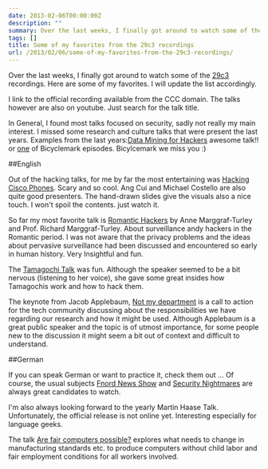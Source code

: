 ```yaml
---
date: 2013-02-06T00:00:00Z
description: ""
summary: Over the last weeks, I finally got around to watch some of the ...
tags: []
title: Some of my favorites from the 29c3 recordings
url: /2013/02/06/some-of-my-favorites-from-the-29c3-recordings/
---
```


Over the last weeks, I finally got around to watch some of the [29c3](https://events.ccc.de/congress/2012/wiki/Main_Page) recordings. Here are some of my favorites. I will update the list accordingly.

I link to the official recording available from the CCC domain. The talks however are also on youtube. Just search for the talk title.

In General, I found most talks focused on security, sadly not really my main interest. I missed some research and culture talks that were present the last years. Examples from the last years:[Data Mining for Hackers](http://www.youtube.com/watch?v=mS4k0hFhPeQ) awesome talk!! or [one](http://www.youtube.com/watch?v=Lxf60pRz1tM) of Bicyclemark episodes. Bicylcemark we miss you :)

##English

Out of the hacking talks, for me by far the most entertaining was [Hacking Cisco Phones](http://media.ccc.de/browse/congress/2012/29c3-5400-en-hacking_cisco_phones_h264.html). Scary and so cool. Ang Cui and Michael Costello are also quite good presenters. The hand-drawn slides give the visuals also a nice touch. I won't spoil the contents. just watch it.

So far my most favorite talk is [Romantic Hackers](http://media.ccc.de/browse/congress/2012/29c3-5138-en-romantichackers_h264.html) by Anne Marggraf-Turley and Prof. Richard Marggraf-Turley. About surveillance andy hackers in the Romantic period. I was not aware that the privacy problems and the ideas about pervasive surveillance had been discussed and encountered so early in human history. Very Insightful and fun.

The [Tamagochi Talk](http://media.ccc.de/browse/congress/2012/29c3-5088-en-many_tamagotchis_were_harmed_in_the_making_of_this_presentation_h264.html) was fun. Although the speaker seemed to be a bit nervous (listening to her voice), she gave some great insides how Tamagochis work and how to hack them. 

The keynote from Jacob Applebaum, [Not my department](http://media.ccc.de/browse/congress/2012/29c3-5385-en-not_my_department_h264.html) is a call to action for the tech community discussing about the responsibilities we have regarding our research and how it might be used. Although Applebaum is a great public speaker and the topic is of utmost importance, for some people new to the discussion it might seem a bit out of context and difficult to understand.

##German 

If you can speak German or want to practice it, check them out ...
Of course, the usual subjects [Fnord News Show](http://media.ccc.de/browse/congress/2012/29c3-5198-en-de-fnord_jahresrueckblick2012_h264.html) and [Security Nightmares](http://media.ccc.de/browse/congress/2012/29c3-5244-de-en-security_nightmares2012_h264.html) are always great candidates to watch. 

I'm also always looking forward to the yearly Martin Haase Talk. Unfortunately, the official release is not online yet. Interesting especially for language geeks.

The talk [Are fair computers possible?](http://media.ccc.de/browse/congress/2012/29c3-5121-de-en-sind_faire_computer_moeglich_h264.html) explores what needs to change in manufacturing standards etc. to produce computers without child labor and fair employment conditions for all workers involved.



